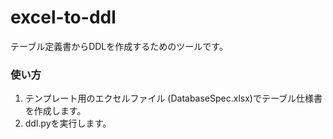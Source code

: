# excel-to-ddl

テーブル定義書からDDLを作成するためのツールです。

### 使い方

1. テンプレート用のエクセルファイル (DatabaseSpec.xlsx)でテーブル仕様書を作成します。
2. ddl.pyを実行します。
